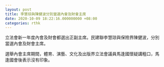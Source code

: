 ```yaml
---
layout: post
title: 李慧琼與陳健波分別當選內會及財會主席
date: 2020-10-09 18:22:16.000000000 +08:00
categories: rthk
---
```


立法會新一年度內會及財會都選出正副主席。民建聯李慧琼與保險界陳健波，分別當選內會及財會主席。

選舉內會主席期間，體育、演藝、文化及出版界立法會議員馬逢國懷疑講粗口，馬逢國會後表示沒有印象。
